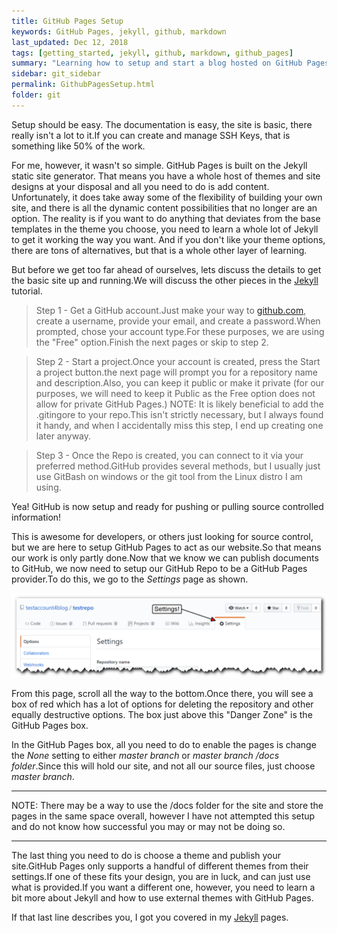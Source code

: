 ```yaml
---
title: GitHub Pages Setup
keywords: GitHub Pages, jekyll, github, markdown
last_updated: Dec 12, 2018
tags: [getting_started, jekyll, github, markdown, github_pages]
summary: "Learning how to setup and start a blog hosted on GitHub Pages"
sidebar: git_sidebar
permalink: GithubPagesSetup.html
folder: git
---
```


Setup should be easy. The documentation is easy, the site is basic, there really isn't a lot to it.If you can create and manage SSH Keys, that is something like 50% of the work.

For me, however, it wasn't so simple. GitHub Pages is built on the Jekyll static site generator. That means you have a whole host of themes and site designs at your disposal and all you need to do is add content. Unfortunately, it does take away some of the flexibility of building your own site, and there is all the dynamic content possibilities that no longer are an option. The reality is if you want to do anything that deviates from the base templates in the theme you choose, you need to learn a whole lot of Jekyll to get it working the way you want. And if you don't like your theme options, there are tons of alternatives, but that is a whole other layer of learning.

But before we get too far ahead of ourselves, lets discuss the details to get the basic site up and running.We will discuss the other pieces in the [Jekyll](/jekyll.html) tutorial.

>Step 1 - Get a GitHub account.Just make your way to [github.com](https://gitub.com), create a username, provide your email, and create a password.When prompted, chose your account type.For these purposes, we are using the "Free" option.Finish the next pages or skip to step 2.

>Step 2 - Start a project.Once your account is created, press the Start a project button.the next page will prompt you for a repository name and description.Also, you can keep it public or make it private (for our purposes, we will need to keep it Public as the Free option does not allow for private GitHub Pages.)  NOTE:  It is likely beneficial to add the .gitingore to your repo.This isn't strictly necessary, but I always found it handy, and when I accidentally miss this step, I end up creating one later anyway.

>Step 3 - Once the Repo is created, you can connect to it via your preferred method.GitHub provides several methods, but I usually just use GitBash on windows or the git tool from the Linux distro I am using.

Yea!  GitHub is now setup and ready for pushing or pulling source controlled information!

This is awesome for developers, or others just looking for source control, but we are here to setup GitHub Pages to act as our website.So that means our work is only partly done.Now that we know we can publish documents to GitHub, we now need to setup our GitHub Repo to be a GitHub Pages provider.To do this, we go to the *Settings* page as shown.

![Settings](/images/GitHubSettings.png)

From this page, scroll all the way to the bottom.Once there, you will see a box of red which has a lot of options for deleting the repository and other equally destructive options. The box just above this "Danger Zone" is the GitHub Pages box.

In the GitHub Pages box, all you need to do to enable the pages is change the *None* setting to either *master branch* or *master branch /docs folder*.Since this will hold our site, and not all our source files, just choose *master branch*.

---

NOTE:  There may be a way to use the /docs folder for the site and store the pages in the same space overall, however I have not attempted this setup and do not know how successful you may or may not be doing so.

---

The last thing you need to do is choose a theme and publish your site.GitHub Pages only supports a handful of different themes from their settings.If one of these fits your design, you are in luck, and can just use what is provided.If you want a different one, however, you need to learn a bit more about Jekyll and how to use external themes with GitHub Pages.

If that last line describes you, I got you covered in my [Jekyll](/jekyll.html) pages.